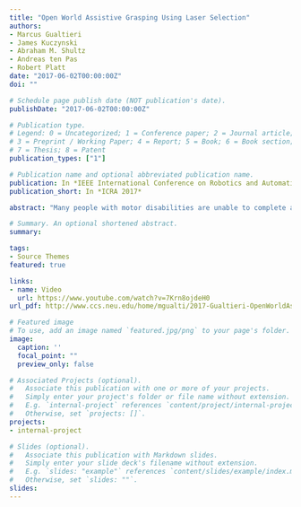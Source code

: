 ```yaml
---
title: "Open World Assistive Grasping Using Laser Selection"
authors:
- Marcus Gualtieri
- James Kuczynski
- Abraham M. Shultz
- Andreas ten Pas
- Robert Platt
date: "2017-06-02T00:00:00Z"
doi: ""

# Schedule page publish date (NOT publication's date).
publishDate: "2017-06-02T00:00:00Z"

# Publication type.
# Legend: 0 = Uncategorized; 1 = Conference paper; 2 = Journal article;
# 3 = Preprint / Working Paper; 4 = Report; 5 = Book; 6 = Book section;
# 7 = Thesis; 8 = Patent
publication_types: ["1"]

# Publication name and optional abbreviated publication name.
publication: In *IEEE International Conference on Robotics and Automation*
publication_short: In *ICRA 2017*

abstract: "Many people with motor disabilities are unable to complete activities of daily living (ADLs) without assistance. This paper describes a complete robotic system developed to provide mobile grasping assistance for ADLs. The system is comprised of a robot arm from a Rethink Robotics Baxter robot mounted to an assistive mobility device, a control system for that arm, and a user interface with a variety of access methods for selecting desired objects. The system uses grasp detection to allow previously unseen objects to be picked up by the system. The grasp detection algorithms also allow for objects to be grasped in cluttered environments. We evaluate our system in a number of experiments on a large variety of objects. Overall, we achieve an object selection success rate of 88% and a grasp detection success rate of 90% in a nonmobile scenario, and success rates of 89% and 72% in a mobile scenario."

# Summary. An optional shortened abstract.
summary: 

tags:
- Source Themes
featured: true

links:
- name: Video
  url: https://www.youtube.com/watch?v=7Krn8ojdeH0
url_pdf: http://www.ccs.neu.edu/home/mgualti/2017-Gualtieri-OpenWorldAssistiveGraspingUsingLaserSelection.pdf

# Featured image
# To use, add an image named `featured.jpg/png` to your page's folder. 
image:
  caption: ''
  focal_point: ""
  preview_only: false

# Associated Projects (optional).
#   Associate this publication with one or more of your projects.
#   Simply enter your project's folder or file name without extension.
#   E.g. `internal-project` references `content/project/internal-project/index.md`.
#   Otherwise, set `projects: []`.
projects:
- internal-project

# Slides (optional).
#   Associate this publication with Markdown slides.
#   Simply enter your slide deck's filename without extension.
#   E.g. `slides: "example"` references `content/slides/example/index.md`.
#   Otherwise, set `slides: ""`.
slides:
---
```



<!-- Markdown & HTML begins here  -->

